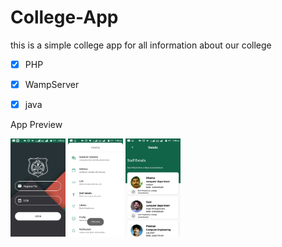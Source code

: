 # College-App
this is a simple college app for all information about our college

- [x]  PHP
- [x]  WampServer
- [x]  java


App Preview

<img src="https://github.com/iamjithinjohnson/College-App/blob/master/Screenshot_20200703-130246.png" width="88">
<img src="https://github.com/iamjithinjohnson/College-App/blob/master/Screenshot_20200703-130502.png" width="88">
<img src="https://github.com/iamjithinjohnson/College-App/blob/master/Screenshot_20200703-130620.png" width="88">



